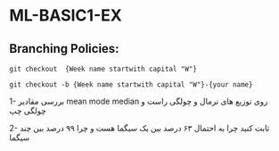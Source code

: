 # ML-BASIC1-EX
## Branching Policies:
`git checkout  {Week name startwith capital "W"}`

`git checkout -b {Week name startwith capital "W"}-{your name}`

1- بررسی مقادیر mean mode median روی توزیع های نرمال و چولگی راست و چولگی چپ

2- ثابت کنید چرا به احتمال ۶۳ درصد بین یک سیگما هست و چرا ۹۹ درصد بین چند سیگما
 
